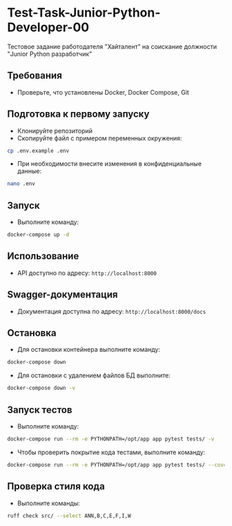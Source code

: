# Test-Task-Junior-Python-Developer-00
Тестовое задание работодателя "Хайталент" на соискание должности "Junior Python разработчик"

## Требования
* Проверьте, что установлены Docker, Docker Compose, Git
## Подготовка к первому запуску
* Клонируйте репозиторий
* Скопируйте файл с примером переменных окружения:
```bash
cp .env.example .env
```
* При необходимости внесите изменения в конфиденциальные данные:
```bash
nano .env
```
## Запуск
* Выполните команду:
```bash
docker-compose up -d
```
## Использование
* API доступно по адресу:
`http://localhost:8000`
## Swagger-документация
* Документация доступна по адресу:
`http://localhost:8000/docs`
## Остановка
* Для остановки контейнера выполните команду:
```bash
docker-compose down
```
* Для остановки с удалением файлов БД выполните:
```bash
docker-compose down -v
```
## Запуск тестов
* Выполните команду:
```bash
docker-compose run --rm -e PYTHONPATH=/opt/app app pytest tests/ -v
```
* Чтобы проверить покрытие кода тестами, выполните команду:
```bash
docker-compose run --rm -e PYTHONPATH=/opt/app app pytest tests/ --cov=src
```
## Проверка стиля кода
* Выполните команды:
```bash
ruff check src/ --select ANN,B,C,E,F,I,W
```
